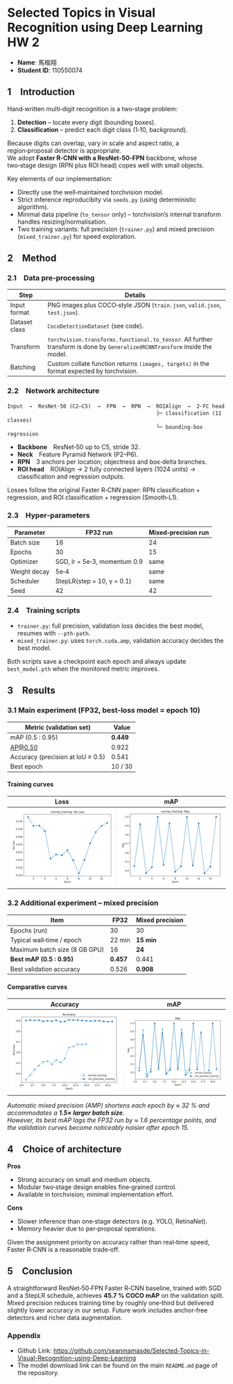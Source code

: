 # Selected Topics in Visual Recognition using Deep Learning HW 2

- **Name**: 馬楷翔
- **Student ID**: 110550074

## 1 Introduction
Hand‑written multi‑digit recognition is a two‑stage problem:

1. **Detection** – locate every digit (bounding boxes).  
2. **Classification** – predict each digit class (1‑10, background).

Because digits can overlap, vary in scale and aspect ratio, a region‑proposal detector is appropriate.  
We adopt **Faster R‑CNN with a ResNet‑50‑FPN** backbone, whose two‑stage design (RPN plus ROI head) copes well with small objects.

Key elements of our implementation:

* Directly use the well‑maintained torchvision model.  
* Strict inference reproducibity via `seeds.py` (using deterministic algorithm).
* Minimal data pipeline (`to_tensor` only) – torchvision’s internal transform handles resizing/normalisation.  
* Two training variants: full precision (`trainer.py`) and mixed precision (`mixed_trainer.py`) for speed exploration.

## 2 Method

### 2.1 Data pre‑processing

| Step          | Details                                                                                                                      |
| ------------- | ---------------------------------------------------------------------------------------------------------------------------- |
| Input format  | PNG images plus COCO‑style JSON (`train.json`, `valid.json`, `test.json`).                                                   |
| Dataset class | `CocoDetectionDataset` (see code).                                                                                           |
| Transform     | `torchvision.transforms.functional.to_tensor`. All further transform is done by `GeneralizedRCNNTransform` inside the model. |
| Batching      | Custom collate function returns `(images, targets)` in the format expected by torchvision.                                   |

### 2.2 Network architecture

```
Input  →  ResNet‑50 (C2–C5)  →  FPN  →  RPN  →  ROIAlign  →  2‑FC head
                                                ├─ classification (11 classes)
                                                └─ bounding‑box regression
```

* **Backbone** ResNet‑50 up to C5, stride 32.  
* **Neck** Feature Pyramid Network (P2–P6).  
* **RPN** 3 anchors per location; objectness and box‑delta branches.  
* **ROI head** ROIAlign → 2 fully connected layers (1024 units) → classification and regression outputs.

Losses follow the original Faster R‑CNN paper: RPN classification + regression, and ROI classification + regression (Smooth‑L1).

### 2.3 Hyper‑parameters

| Parameter    | FP32 run                     | Mixed‑precision run |
| ------------ | ---------------------------- | ------------------- |
| Batch size   | 16                           | 24                  |
| Epochs       | 30                           | 15                  |
| Optimizer    | SGD, lr = 5e‑3, momentum 0.9 | same                |
| Weight decay | 5e‑4                         | same                |
| Scheduler    | StepLR(step = 10, γ = 0.1)   | same                |
| Seed         | 42                           | 42                  |

### 2.4 Training scripts

* `trainer.py`: full precision, validation loss decides the best model, resumes with `--pth-path`.  
* `mixed_trainer.py`: uses `torch.cuda.amp`, validation accuracy decides the best model.

Both scripts save a checkpoint each epoch and always update `best_model.pth` when the monitored metric improves.

## 3 Results

### 3.1 Main experiment (FP32, **best‑loss model = epoch 10**)

| Metric (validation set)           | Value     |
| --------------------------------- | --------- |
| mAP (0.5 : 0.95)                  | **0.449** |
| AP@0.50                           | 0.922     |
| Accuracy (precision at IoU ≥ 0.5) | 0.541     |
| Best epoch                        | 10 / 30   |

#### Training curves  

| Loss                                      | mAP                                  |
| ----------------------------------------- | ------------------------------------ |
| ![](figures/normal_training_val_loss.png) | ![](figures/normal_training_map.png) |

### 3.2 Additional experiment – mixed precision

| Item                          | FP32      | Mixed precision |
| ----------------------------- | --------- | --------------- |
| Epochs (run)                  | 30        | 30              |
| Typical wall‑time / epoch     | 22 min    | **15 min**      |
| Maximum batch size (8 GB GPU) | 16        | **24**          |
| **Best mAP (0.5 : 0.95)**     | **0.457** | 0.441           |
| Best validation accuracy      | 0.526     | **0.908**       |

#### Comparative curves  

| Accuracy                         | mAP                         |
| -------------------------------- | --------------------------- |
| ![](figures/curves_accuracy.png) | ![](figures/curves_map.png) |

*Automatic mixed precision (AMP) shortens each epoch by ≈ 32 % and accommodates a **1.5× larger batch size**.  
However, its best mAP lags the FP32 run by ≈ 1.6 percentage points, and the validation curves become noticeably noisier after epoch 15.*

## 4 Choice of architecture

**Pros**

* Strong accuracy on small and medium objects.  
* Modular two‑stage design enables fine‑grained control.  
* Available in torchvision; minimal implementation effort.

**Cons**

* Slower inference than one‑stage detectors (e.g. YOLO, RetinaNet).  
* Memory heavier due to per‑proposal operations.

Given the assignment priority on accuracy rather than real‑time speed, Faster R‑CNN is a reasonable trade‑off.

## 5 Conclusion
A straightforward ResNet‑50‑FPN Faster R‑CNN baseline, trained with SGD and a StepLR schedule, achieves **45.7 % COCO mAP** on the validation split.  
Mixed precision reduces training time by roughly one‑third but delivered slightly lower accuracy in our setup. Future work includes anchor‑free detectors and richer data augmentation.


### Appendix

- Github Link: https://github.com/seanmamasde/Selected-Topics-in-Visual-Recognition-using-Deep-Learning
- The model download link can be found on the main `README.md` page of the repository.

